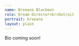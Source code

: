 ```yaml
---
name: Breeana Blackmon
role: Dream Director<br>Detroit
portrait: breeana
layout: plain
---
```


Bio coming soon!